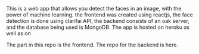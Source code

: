 This is a web app that allows you detect the faces in an image, with the power of machine learning. 
the frontend was created using reactjs, the face detection is done using clarifai API, 
the backend consists of an oak server, and the database being used is MongoDB. 
The app is hosted on heroku as well as on

The part in this repo is the frontend. The repo for the backend is here.
